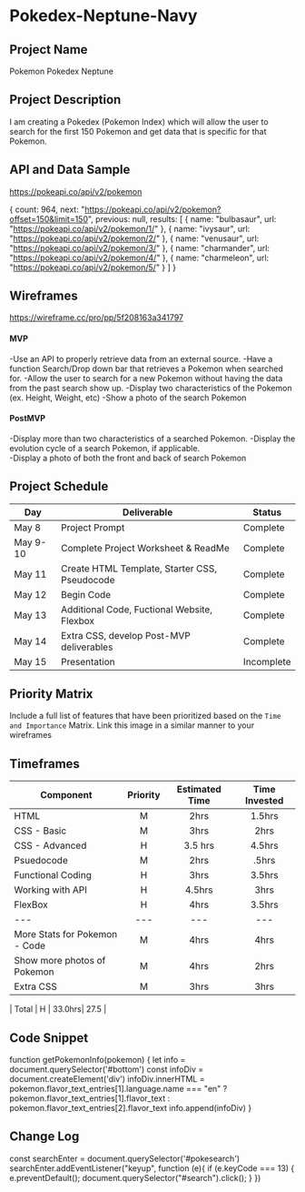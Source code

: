 # Pokedex-Neptune-Navy
## Project Name

Pokemon Pokedex Neptune 

## Project Description

I am creating a Pokedex (Pokemon Index) which will allow the user to search for the first 150 Pokemon and get data that is specific for that Pokemon.  


## API and Data Sample

https://pokeapi.co/api/v2/pokemon

{
count: 964,
next: "https://pokeapi.co/api/v2/pokemon?offset=150&limit=150",
previous: null,
results: [
{
name: "bulbasaur",
url: "https://pokeapi.co/api/v2/pokemon/1/"
},
{
name: "ivysaur",
url: "https://pokeapi.co/api/v2/pokemon/2/"
},
{
name: "venusaur",
url: "https://pokeapi.co/api/v2/pokemon/3/"
},
{
name: "charmander",
url: "https://pokeapi.co/api/v2/pokemon/4/"
},
{
name: "charmeleon",
url: "https://pokeapi.co/api/v2/pokemon/5/"
}
]
}

## Wireframes

https://wireframe.cc/pro/pp/5f208163a341797

#### MVP 
-Use an API to properly retrieve data from an external source.
-Have a function Search/Drop down bar that retrieves a Pokemon when searched for.
-Allow the user to search for a new Pokemon without having the data from the past search show up. 
-Display two characteristics of the Pokemon (ex. Height, Weight, etc)
-Show a photo of the search Pokemon 


#### PostMVP  

-Display more than two characteristics of a searched Pokemon. 
-Display the evolution cycle of a search Pokemon, if applicable.  
-Display a photo of both the front and back of search Pokemon 

## Project Schedule

|  Day | Deliverable | Status
|---|---| ---|
|May 8| Project Prompt | Complete
|May 9-10| Complete Project Worksheet & ReadMe | Complete
|May 11| Create HTML Template, Starter CSS, Pseudocode | Complete
|May 12| Begin Code  | Complete
|May 13| Additional Code, Fuctional Website, Flexbox| Complete
|May 14| Extra CSS, develop Post-MVP deliverables | Complete
|May 15| Presentation | Incomplete

## Priority Matrix

Include a full list of features that have been prioritized based on the `Time and Importance` Matrix.  Link this image in a similar manner to your wireframes

## Timeframes

| Component | Priority | Estimated Time | Time Invested | 
| --- | :---: |  :---: | :---: | 
| HTML| M | 2hrs| 1.5hrs  |  
| CSS - Basic | M | 3hrs| 2hrs | 
| CSS - Advanced | H | 3.5 hrs | 4.5hrs |  
| Psuedocode| M | 2hrs| .5hrs |  
| Functional Coding | H | 3hrs| 3.5hrs |  
| Working with API | H | 4.5hrs| 3hrs | 
| FlexBox| H | 4hrs| 3.5hrs | 
| --- | --- |  --- | --- |
| More Stats for Pokemon - Code | M | 4hrs| 4hrs |  
| Show more photos of Pokemon| M | 4hrs| 2hrs |  
| Extra CSS| M | 3hrs| 3hrs | 


| Total | H | 33.0hrs| 27.5 |  

## Code Snippet

function getPokemonInfo(pokemon) {
  let info = document.querySelector('#bottom')
  const infoDiv = document.createElement('div')
  infoDiv.innerHTML = pokemon.flavor_text_entries[1].language.name === "en" ? pokemon.flavor_text_entries[1].flavor_text : pokemon.flavor_text_entries[2].flavor_text
  info.append(infoDiv)
}


## Change Log

const searchEnter = document.querySelector('#pokesearch')
searchEnter.addEventListener("keyup", function (e){
  if (e.keyCode === 13) {
    e.preventDefault();
    document.querySelector("#search").click();
  }
})